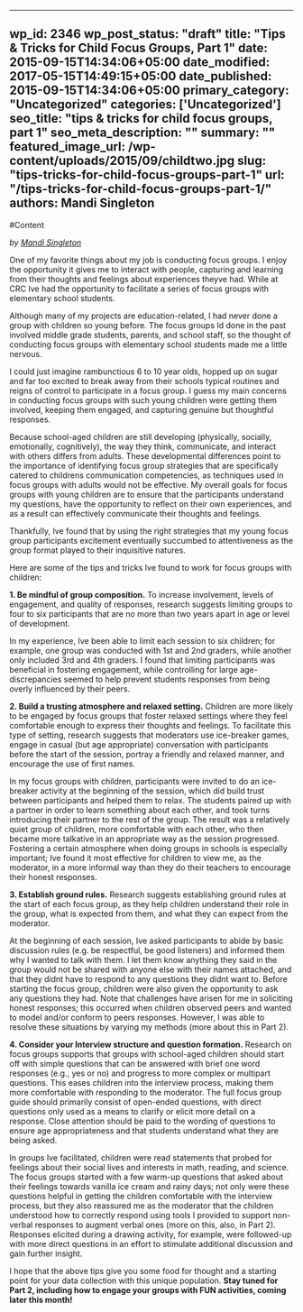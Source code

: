 
---
wp_id: 2346
wp_post_status: "draft" 
title: "Tips & Tricks for Child Focus Groups, Part 1"
date: 2015-09-15T14:34:06+05:00
date_modified: 2017-05-15T14:49:15+05:00
date_published: 2015-09-15T14:34:06+05:00
primary_category: "Uncategorized"
categories: ['Uncategorized'] 
seo_title: "tips & tricks for child focus groups, part 1"
seo_meta_description: ""
summary: "" 
featured_image_url: /wp-content/uploads/2015/09/childtwo.jpg
slug: "tips-tricks-for-child-focus-groups-part-1"
url: "/tips-tricks-for-child-focus-groups-part-1/"
authors: Mandi Singleton
---

#Content

_by [Mandi Singleton](https://www.inciter.io/who/crc-data-nerds/mandi/)_

One of my favorite things about my job is conducting focus groups. I enjoy the opportunity it gives me to interact with people, capturing and learning from their thoughts and feelings about experiences theyve had. While at CRC Ive had the opportunity to facilitate a series of focus groups with elementary school students.

Although many of my projects are education-related, I had never done a group with children so young before. The focus groups Id done in the past involved middle grade students, parents, and school staff, so the thought of conducting focus groups with elementary school students made me a little nervous.

I could just imagine rambunctious 6 to 10 year olds, hopped up on sugar and far too excited to break away from their schools typical routines and reigns of control to participate in a focus group. I guess my main concerns in conducting focus groups with such young children were getting them involved, keeping them engaged, and capturing genuine but thoughtful responses.

Because school-aged children are still developing (physically, socially, emotionally, cognitively), the way they think, communicate, and interact with others differs from adults. These developmental differences point to the importance of identifying focus group strategies that are specifically catered to childrens communication competencies, as techniques used in focus groups with adults would not be effective. My overall goals for focus groups with young children are to ensure that the participants understand my questions, have the opportunity to reflect on their own experiences, and as a result can effectively communicate their thoughts and feelings.

Thankfully, Ive found that by using the right strategies that my young focus group participants excitement eventually succumbed to attentiveness as the group format played to their inquisitive natures.

Here are some of the tips and tricks Ive found to work for focus groups with children:

**1. Be mindful of group composition.** To increase involvement, levels of engagement, and quality of responses, research suggests limiting groups to four to six participants that are no more than two years apart in age or level of development.

In my experience, Ive been able to limit each session to six children; for example, one group was conducted with 1st and 2nd graders, while another only included 3rd and 4th graders. I found that limiting participants was beneficial in fostering engagement, while controlling for large age-discrepancies seemed to help prevent students responses from being overly influenced by their peers.

**2. Build a trusting atmosphere and relaxed setting.** Children are more likely to be engaged by focus groups that foster relaxed settings where they feel comfortable enough to express their thoughts and feelings. To facilitate this type of setting, research suggests that moderators use ice-breaker games, engage in casual (but age appropriate) conversation with participants before the start of the session, portray a friendly and relaxed manner, and encourage the use of first names.

In my focus groups with children, participants were invited to do an ice-breaker activity at the beginning of the session, which did build trust between participants and helped them to relax. The students paired up with a partner in order to learn something about each other, and took turns introducing their partner to the rest of the group. The result was a relatively quiet group of children, more comfortable with each other, who then became more talkative in an appropriate way as the session progressed. Fostering a certain atmosphere when doing groups in schools is especially important; Ive found it most effective for children to view me, as the moderator, in a more informal way than they do their teachers to encourage their honest responses.

**3. Establish ground rules.** Research suggests establishing ground rules at the start of each focus group, as they help children understand their role in the group, what is expected from them, and what they can expect from the moderator.

At the beginning of each session, Ive asked participants to abide by basic discussion rules (e.g. be respectful, be good listeners) and informed them why I wanted to talk with them. I let them know anything they said in the group would not be shared with anyone else with their names attached, and that they didnt have to respond to any questions they didnt want to. Before starting the focus group, children were also given the opportunity to ask any questions they had.
Note that challenges have arisen for me in soliciting honest responses; this occurred when children observed peers and wanted to model and/or conform to peers responses. However, I was able to resolve these situations by varying my methods (more about this in Part 2).

**4. Consider your Interview structure and question formation.** Research on focus groups supports that groups with school-aged children should start off with simple questions that can be answered with brief one word responses (e.g., yes or no) and progress to more complex or multipart questions. This eases children into the interview process, making them more comfortable with responding to the moderator. The full focus group guide should primarily consist of open-ended questions, with direct questions only used as a means to clarify or elicit more detail on a response. Close attention should be paid to the wording of questions to ensure age appropriateness and that students understand what they are being asked.

In groups Ive facilitated, children were read statements that probed for feelings about their social lives and interests in math, reading, and science. The focus groups started with a few warm-up questions that asked about their feelings towards vanilla ice cream and rainy days; not only were these questions helpful in getting the children comfortable with the interview process, but they also reassured me as the moderator that the children understood how to correctly respond using tools I provided to support non-verbal responses to augment verbal ones (more on this, also, in Part 2). Responses elicited during a drawing activity, for example, were followed-up with more direct questions in an effort to stimulate additional discussion and gain further insight.

I hope that the above tips give you some food for thought and a starting point for your data collection with this unique population. **Stay tuned for Part 2, including how to engage your groups with FUN activities, coming later this month!**

